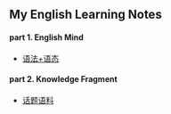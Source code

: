 ## My English Learning Notes

#### part 1. English Mind

* [语法+语态](Grammer/)

#### part 2. Knowledge Fragment

* [话题语料](Topics/)
